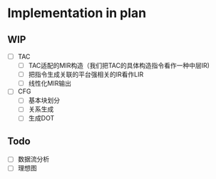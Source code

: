 # Implementation in plan

## WIP

- [ ] TAC
  - [ ] TAC适配的MIR构造（我们把TAC的具体构造指令看作一种中层IR)
  - [ ] 把指令生成关联的平台强相关的IR看作LIR
  - [ ] 线性化MIR输出

- [ ] CFG
  - [ ] 基本块划分
  - [ ] 关系生成
  - [ ] 生成DOT 

## Todo

- [ ] 数据流分析
- [ ] 理想图
